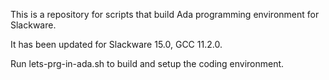 This is a repository for scripts that build Ada programming environment
for Slackware.

It has been updated for Slackware 15.0, GCC 11.2.0.

Run lets-prg-in-ada.sh to build and setup the coding environment.

